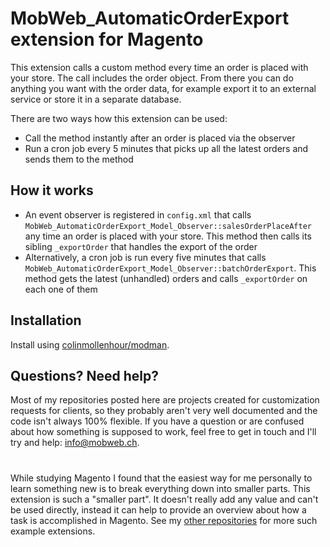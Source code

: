 # MobWeb_AutomaticOrderExport extension for Magento

This extension calls a custom method every time an order is placed with your store. The call includes the order object. From there you can do anything you want with the order data, for example export it to an external service or store it in a separate database.

There are two ways how this extension can be used:
* Call the method instantly after an order is placed via the observer
* Run a cron job every 5 minutes that picks up all the latest orders and sends them to the method

## How it works
* An event observer is registered in `config.xml` that calls `MobWeb_AutomaticOrderExport_Model_Observer::salesOrderPlaceAfter` any time an order is placed with your store. This method then calls its sibling `_exportOrder` that handles the export of the order
* Alternatively, a cron job is run every five minutes that calls `MobWeb_AutomaticOrderExport_Model_Observer::batchOrderExport`. This method gets the latest (unhandled) orders and calls `_exportOrder` on each one of them

## Installation

Install using [colinmollenhour/modman](https://github.com/colinmollenhour/modman/).

## Questions? Need help?

Most of my repositories posted here are projects created for customization requests for clients, so they probably aren't very well documented and the code isn't always 100% flexible. If you have a question or are confused about how something is supposed to work, feel free to get in touch and I'll try and help: [info@mobweb.ch](mailto:info@mobweb.ch).
# 
While studying Magento I found that the easiest way for me personally to learn something new is to break everything down into smaller parts. This extension is such a "smaller part". It doesn't really add any value and can't be used directly, instead it can help to provide an overview about how a task is accomplished in Magento. See my [other repositories](https://github.com/mobweb?tab=repositories) for more such example extensions.